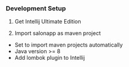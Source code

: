 ### Development Setup
1. Get Intellij Ultimate Edition

2. Import salonapp as maven project
- Set to import maven projects automatically
- Java version >= 8
- Add lombok plugin to Intellij





